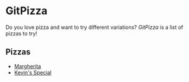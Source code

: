 # GitPizza

Do you love pizza and want to try different variations? *GitPizza* is a list of pizzas to try!

## Pizzas

- [Margherita](margherita.md)
- [Kevin's Special](kevin.md)
